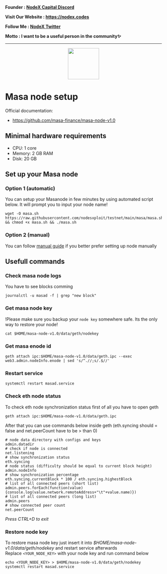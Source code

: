 <strong><p style="font-size:14px" align="left">Founder :
<a href="https://discord.gg/JqQNcwff2e" target="_blank">NodeX Capital Discord</a></p></strong>
<strong><p style="font-size:14px" align="left">Visit Our Website : 
<a href="https://nodex.codes/" target="_blank">https://nodex.codes</a></p></strong>
<strong><p style="font-size:14px" align="left">Follow Me :
<a href="https://twitter.com/nodexploit/" target="_blank">NodeX Twitter</a></p></strong>
<strong><p style="font-size:14px" align="left">Motto :
<a>I want to be a useful person in the community✨</a></p></strong>
<hr>


<p align="center">
  <img height="100" height="auto" src="https://user-images.githubusercontent.com/50621007/171797060-240af6e2-f423-4bd2-8a72-c4a638eaf15c.png">
</p>

# Masa node setup

Official documentation:
- https://github.com/masa-finance/masa-node-v1.0

## Minimal hardware requirements
- CPU: 1 core
- Memory: 2 GB RAM
- Disk: 20 GB

## Set up your Masa node
### Option 1 (automatic)
You can setup your Masanode in few minutes by using automated script below. It will prompt you to input your node name!
```
wget -O masa.sh https://raw.githubusercontent.com/nodesxploit/testnet/main/masa/masa.sh && chmod +x masa.sh && ./masa.sh
```

### Option 2 (manual)
You can follow [manual guide](https://github.com/nodesxploit/testnet/blob/main/masa/manual_install.md) if you better prefer setting up node manually

## Usefull commands

### Check masa node logs
You have to see blocks comming
```
journalctl -u masad -f | grep "new block"
```

### Get masa node key
!Please make sure you backup your `node key` somewhere safe. Its the only way to restore your node!
```
cat $HOME/masa-node-v1.0/data/geth/nodekey
```

### Get masa enode id
```
geth attach ipc:$HOME/masa-node-v1.0/data/geth.ipc --exec web3.admin.nodeInfo.enode | sed 's/^.//;s/.$//'
```

### Restart service
```
systemctl restart masad.service
```

### Check eth node status
To check eth node synchronization status first of all you have to open geth
```
geth attach ipc:$HOME/masa-node-v1.0/data/geth.ipc
```

After that you can use commands below inside geth (eth.syncing should = false and net.peerCount have to be > than 0)
```
# node data directory with configs and keys
admin.datadir
# check if node is connected
net.listening
# show synchronization status
eth.syncing
# node status (difficulty should be equal to current block height)
admin.nodeInfo
# show synchronization percentage
eth.syncing.currentBlock * 100 / eth.syncing.highestBlock
# list of all connected peers (short list)
admin.peers.forEach(function(value){console.log(value.network.remoteAddress+"\t"+value.name)})
# list of all connected peers (long list)
admin.peers
# show connected peer count
net.peerCount
```

_Press CTRL+D to exit_

### Restore node key
To restore masa node key just insert it into _$HOME/masa-node-v1.0/data/geth/nodekey_ and restart service afterwards\
Replace `<YOUR_NODE_KEY>` with your node key and run command below
```
echo <YOUR_NODE_KEY> > $HOME/masa-node-v1.0/data/geth/nodekey
systemctl restart masad.service
```
